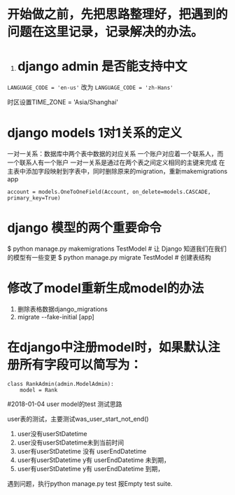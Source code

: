 # 开始做之前，先把思路整理好，把遇到的问题在这里记录，记录解决的办法。 #

1. # django admin 是否能支持中文 #
`LANGUAGE_CODE = 'en-us'` 改为 `LANGUAGE_CODE = 'zh-Hans'`

时区设置TIME_ZONE = 'Asia/Shanghai'

# django models 1对1关系的定义 #
一对一关系：数据库中两个表中数据的对应关系
一个账户对应着一个联系人，而一个联系人有一个账户
一对一关系是通过在两个表之间定义相同的主键来完成
在主表中添加字段映射到字表中，同时删除原来的migration，重新makemigrations app  

    account = models.OneToOneField(Account, on_delete=models.CASCADE, primary_key=True)

# django 模型的两个重要命令 #
$ python manage.py makemigrations TestModel  # 让 Django 知道我们在我们的模型有一些变更
$ python manage.py migrate TestModel   # 创建表结构


# 修改了model重新生成model的办法 #
1. 删除表格数据django_migrations  
2. migrate --fake-initial [app]  

# 在django中注册model时，如果默认注册所有字段可以简写为： #
```
class RankAdmin(admin.ModelAdmin):  
	model = Rank
```
#2018-01-04 user model的test 测试思路


user表的测试，主要测试was_user_start_not_end()

1. user没有userStDatetime
2. user没有userStDatetime未到当前时间
2. user有userStDatetime 没有 userEndDatetime
3. user有userStDatetime y有 userEndDatetime 未到期，
4. user有userStDatetime y有 userEndDatetime 到期，

遇到问题，执行python manage.py test 报Empty test suite.


